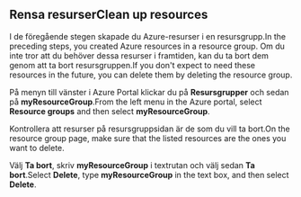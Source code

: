 ## <a name="clean-up-resources"></a><span data-ttu-id="4b260-101">Rensa resurser</span><span class="sxs-lookup"><span data-stu-id="4b260-101">Clean up resources</span></span>

<span data-ttu-id="4b260-102">I de föregående stegen skapade du Azure-resurser i en resursgrupp.</span><span class="sxs-lookup"><span data-stu-id="4b260-102">In the preceding steps, you created Azure resources in a resource group.</span></span> <span data-ttu-id="4b260-103">Om du inte tror att du behöver dessa resurser i framtiden, kan du ta bort dem genom att ta bort resursgruppen.</span><span class="sxs-lookup"><span data-stu-id="4b260-103">If you don't expect to need these resources in the future, you can delete them by deleting the resource group.</span></span>
 
<span data-ttu-id="4b260-104">På menyn till vänster i Azure Portal klickar du på **Resursgrupper** och sedan på **myResourceGroup**.</span><span class="sxs-lookup"><span data-stu-id="4b260-104">From the left menu in the Azure portal, select **Resource groups** and then select **myResourceGroup**.</span></span>

<span data-ttu-id="4b260-105">Kontrollera att resurser på resursgruppsidan är de som du vill ta bort.</span><span class="sxs-lookup"><span data-stu-id="4b260-105">On the resource group page, make sure that the listed resources are the ones you want to delete.</span></span>

<span data-ttu-id="4b260-106">Välj **Ta bort**, skriv **myResourceGroup** i textrutan och välj sedan **Ta bort**.</span><span class="sxs-lookup"><span data-stu-id="4b260-106">Select **Delete**, type **myResourceGroup** in the text box, and then select **Delete**.</span></span>
